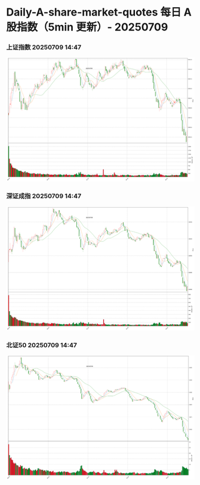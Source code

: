 
# Daily-A-share-market-quotes 每日 A 股指数（5min 更新）- 20250709

### 上证指数 20250709 14:47
![](./fig/2025/7/20250709-sh000001.png)

### 深证成指 20250709 14:47
![](./fig/2025/7/20250709-sz399001.png)

### 北证50 20250709 14:47
![](./fig/2025/7/20250709-bj899050.png)
